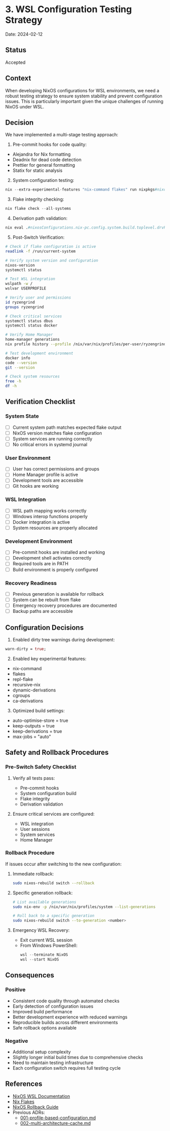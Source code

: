 # 3. WSL Configuration Testing Strategy

Date: 2024-02-12

## Status

Accepted

## Context

When developing NixOS configurations for WSL environments, we need a robust testing strategy to
ensure system stability and prevent configuration issues. This is particularly important given the
unique challenges of running NixOS under WSL.

## Decision

We have implemented a multi-stage testing approach:

1. Pre-commit hooks for code quality:

- Alejandra for Nix formatting
- Deadnix for dead code detection
- Prettier for general formatting
- Statix for static analysis

2. System configuration testing:

```nix
nix --extra-experimental-features "nix-command flakes" run nixpkgs#nixos-rebuild -- test --flake .#nix-pc
```

3. Flake integrity checking:

```nix
nix flake check --all-systems
```

4. Derivation path validation:

```nix
nix eval .#nixosConfigurations.nix-pc.config.system.build.toplevel.drvPath
```

5. Post-Switch Verification:

```bash
# Check if flake configuration is active
readlink -f /run/current-system

# Verify system version and configuration
nixos-version
systemctl status

# Test WSL integration
wslpath -w /
wslvar USERPROFILE

# Verify user and permissions
id ryzengrind
groups ryzengrind

# Check critical services
systemctl status dbus
systemctl status docker

# Verify Home Manager
home-manager generations
nix profile history --profile /nix/var/nix/profiles/per-user/ryzengrind/home-manager

# Test development environment
docker info
code --version
git --version

# Check system resources
free -h
df -h
```

## Verification Checklist

### System State

- [ ] Current system path matches expected flake output
- [ ] NixOS version matches flake configuration
- [ ] System services are running correctly
- [ ] No critical errors in systemd journal

### User Environment

- [ ] User has correct permissions and groups
- [ ] Home Manager profile is active
- [ ] Development tools are accessible
- [ ] Git hooks are working

### WSL Integration

- [ ] WSL path mapping works correctly
- [ ] Windows interop functions properly
- [ ] Docker integration is active
- [ ] System resources are properly allocated

### Development Environment

- [ ] Pre-commit hooks are installed and working
- [ ] Development shell activates correctly
- [ ] Required tools are in PATH
- [ ] Build environment is properly configured

### Recovery Readiness

- [ ] Previous generation is available for rollback
- [ ] System can be rebuilt from flake
- [ ] Emergency recovery procedures are documented
- [ ] Backup paths are accessible

## Configuration Decisions

1. Enabled dirty tree warnings during development:

```nix
warn-dirty = true;
```

2. Enabled key experimental features:

- nix-command
- flakes
- repl-flake
- recursive-nix
- dynamic-derivations
- cgroups
- ca-derivations

3. Optimized build settings:

- auto-optimise-store = true
- keep-outputs = true
- keep-derivations = true
- max-jobs = "auto"

## Safety and Rollback Procedures

### Pre-Switch Safety Checklist

1. Verify all tests pass:

   - Pre-commit hooks
   - System configuration build
   - Flake integrity
   - Derivation validation

2. Ensure critical services are configured:
   - WSL integration
   - User sessions
   - System services
   - Home Manager

### Rollback Procedure

If issues occur after switching to the new configuration:

1. Immediate rollback:

   ```bash
   sudo nixos-rebuild switch --rollback
   ```

2. Specific generation rollback:

   ```bash
   # List available generations
   sudo nix-env -p /nix/var/nix/profiles/system --list-generations

   # Roll back to a specific generation
   sudo nixos-rebuild switch --to-generation <number>
   ```

3. Emergency WSL Recovery:
   - Exit current WSL session
   - From Windows PowerShell:
     ```powershell
     wsl --terminate NixOS
     wsl --start NixOS
     ```

## Consequences

### Positive

- Consistent code quality through automated checks
- Early detection of configuration issues
- Improved build performance
- Better development experience with reduced warnings
- Reproducible builds across different environments
- Safe rollback options available

### Negative

- Additional setup complexity
- Slightly longer initial build times due to comprehensive checks
- Need to maintain testing infrastructure
- Each configuration switch requires full testing cycle

## References

- [NixOS WSL Documentation](https://github.com/nix-community/NixOS-WSL)
- [Nix Flakes](https://nixos.wiki/wiki/Flakes)
- [NixOS Rollback Guide](https://nixos.wiki/wiki/NixOS#Rollback)
- Previous ADRs:
  - [001-profile-based-configuration.md](./001-profile-based-configuration.md)
  - [002-multi-architecture-cache.md](./002-multi-architecture-cache.md)

